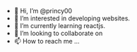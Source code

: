 - 👋 Hi, I’m @princy00
- 👀 I’m interested in developing websites.
- 🌱 I’m currently learning reactjs.
- 💞️ I’m looking to collaborate on 
- 📫 How to reach me ...

<!---
princy00/princy00 is a ✨ special ✨ repository because its `README.md` (this file) appears on your GitHub profile.
You can click the Preview link to take a look at your changes.
--->
